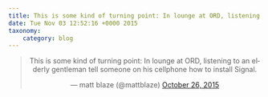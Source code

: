 ```yaml
---
title: This is some kind of turning point: In lounge at ORD, listening to an elderly gentleman tell someone on his cellphone how to install Signal.
date: Tue Nov 03 12:52:16 +0000 2015
taxonomy:
    category: blog
---
```

<blockquote class="twitter-tweet" align="center" width="350"><p lang="en" dir="ltr">This is some kind of turning point: In lounge at ORD, listening to an elderly gentleman tell someone on his cellphone how to install Signal.</p>&mdash; matt blaze (@mattblaze) <a href="https://twitter.com/mattblaze/status/658673892685447168">October 26, 2015</a></blockquote>
